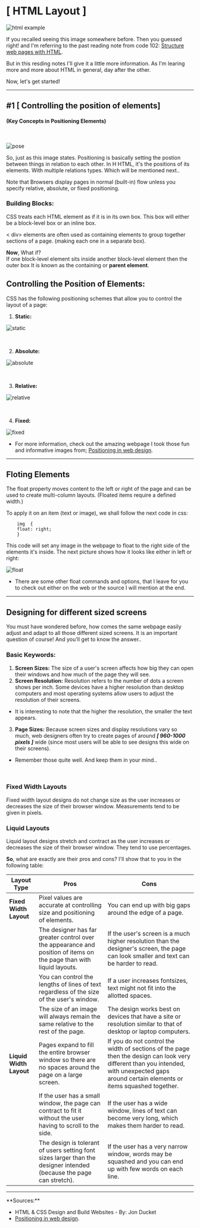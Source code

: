 # **[ HTML Layout ]**
![html example](https://www.ultraedit.com/assets/images/lp/html/html-tag.gif)

If you recalled seeing this image somewhere before. Then you guessed right! and I'm referring to the past reading note from code 102: [Structure web pages with HTML](https://umamah1mahmoud.github.io/reading-notes/HTML).

But in this resding notes I'll give it a little more information. As I'm learing more and more about HTML in general, day after the other.

Now, let's get started!
<hr/>

## **#1 [ Controlling the position of elements]**
#### (Key Concepts in Positioning Elements)
<br/>

![pose](https://blog.froont.com/content/images/2015/01/Z-index_FROONT.gif)

So, just as this image states. Positioning is basically setting the postion between things in relation to each other. In H HTML, it's the positions of its elements. With multiple relations types. Which will be mentioned next..

Note that Browsers display pages in normal (built-in) flow unless you specify relative, absolute, or fixed positioning.

### **Building Blocks:**
CSS treats each HTML element as if it is in its  own box. This box will either be a block-level box or an inline box.

< div> elements are often used as containing elements 
to group together sections of a page. (making each one in a separate box).

**Now**, What if? <br>If one block-level element sits inside another block-level element then the outer box It is  known as the containing or **parent element**.

## **Controlling the Position of Elements:**

CSS has the following positioning schemes that allow you to control the layout of a page:

1. **Static:**

![static](https://blog.froont.com/content/images/2015/01/02-Static-position-FROONT.gif)

<br>

2. **Absolute:**

![absolute](https://blog.froont.com/content/images/2015/01/03-Absolute-position-FROONT.gif)

<br>

3. **Relative:**

![relative](https://blog.froont.com/content/images/2015/01/04-Relative-position-FROONT.gif)

<br>

4. **Fixed:**

![fixed](https://blog.froont.com/content/images/2015/01/05-fixed-position-FROONT.gif)


* For more information, check out the amazing webpage I took those fun and informative images from; [Positioning in web design](https://blog.froont.com/positioning-in-web-design/).

<hr>

## **Floting Elements**

The float property moves content to the left or right of the page and can be used to create multi-column layouts. (Floated items require a defined width.)

To apply it on an item (text or image), we shall follow the next code in css:

        img  {
        float: right;
        }

This code will set any image in the webpage to float to the right side of the elements it's inside. The next picture shows how it looks like either in left or right:

![float](https://i2.wp.com/css-tricks.com/wp-content/uploads/2021/02/web-text-wrap.png?resize=540%2C270&ssl=1)

* There are some other float commands and options, that I leave for you to check out either on the web or the source I will mention at the end.

<hr>

## **Designing for different sized screens**

You must have wondered before, how comes the same webpage easily adjust and adapt to all those different sized screens. It is an important question of course! And you'll get to know the answer..

### **Basic Keywords:**
1. **Screen Sizes:** The size of a user's screen  affects how big they can open  their windows and how much  of the page they will see.
2. **Screen Resolution:** Resolution refers to the number of dots a screen shows per inch. Some  devices have a higher resolution than desktop computers and most  operating systems allow users to adjust the resolution of their screens. <br>
- It is interesting to note that  the higher the resolution, the  smaller the text appears.
3. **Page Sizes:** Because screen sizes and display resolutions vary so much, web designers often try to create pages of around _**[ 960-1000 pixels ]**_ wide  (since most users will be able to see designs this wide on their screens).

* Remember those quite well. And keep them in your mind..

<br/>

### **Fixed Width Layouts**
Fixed width layout designs do not change size as the user increases or decreases the size of their browser window. Measurements tend to be given in pixels. 


### **Liquid Layouts**

Liquid layout designs stretch and contract as the user increases or decreases the size of their browser window. They tend to use percentages.

**So**, what are exactly are their pros and cons? I'll show that to you in the following table:


| Layout Type | Pros  | Cons  |
| -------------- | --------------- | -------------|
| **Fixed Width Layout** | Pixel values are accurate at controlling size and  positioning of elements. | You can end up with big gaps around the edge of a page.
|    |The designer has far greater control over the appearance and position of items on the page than with liquid layouts. | If the user's screen is a much higher resolution than the designer's screen, the page can look smaller and text can be harder to read. |
|    |You can control the lengths of lines of text regardless of the size of the user's window. | If a user increases fontsizes, text might not fit into the allotted spaces. |
|    |The size of an image will always remain the same relative to the rest of the page. | The design works best on devices that have a site or resolution similar to that of  desktop or laptop computers.|
| **Liquid Width Layout** | Pages expand to fill the entire browser window so there are no spaces around the page on a large screen. | If you do not control the width of sections of the page then the design can look very different than you intended, with unexpected gaps around certain elements or items squashed together. |
|    | If the user has a small window, the page can contract to fit it without the user having to scroll to the side. | If the user has a wide window, lines of text can become very long, which makes them harder to read. |
|      | The design is tolerant of users setting font sizes larger than the designer intended (because the page can stretch). | If the user has a very narrow window, words may be squashed and you can end up with few words on each line. |

<hr>
**Sources:**

* HTML & CSS Design and Build Websites - By: Jon Ducket
* [Positioning in web design](https://blog.froont.com/positioning-in-web-design/).

